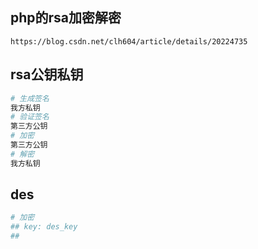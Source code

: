 ## php的rsa加密解密

```
https://blog.csdn.net/clh604/article/details/20224735
```

## rsa公钥私钥

```python
# 生成签名
我方私钥
# 验证签名
第三方公钥
# 加密
第三方公钥
# 解密
我方私钥
```

## des

```python
# 加密
## key: des_key
##  
```

